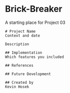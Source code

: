 # Brick-Breaker

A starting place for Project 03


```
# Project Name
Context and date

Description

## Implementation
Which features you included

## References

## Future Development

## Created by
Kevin Hosek
